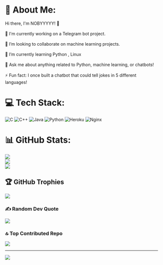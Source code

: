 # 💫 About Me:
Hi there, I'm NOBYYYYY! 👋<br><br>🤖 I'm currently working on a Telegram bot project.<br><br>👯 I’m looking to collaborate on machine learning projects.<br><br>🌱 I’m currently learning Python , Linux<br><br>💬 Ask me about anything related to Python, machine learning, or chatbots!<br><br>⚡ Fun fact: I once built a chatbot that could tell jokes in 5 different languages!


# 💻 Tech Stack:
![C](https://img.shields.io/badge/c-%2300599C.svg?style=plastic&logo=c&logoColor=white) ![C++](https://img.shields.io/badge/c++-%2300599C.svg?style=plastic&logo=c%2B%2B&logoColor=white) ![Java](https://img.shields.io/badge/java-%23ED8B00.svg?style=plastic&logo=openjdk&logoColor=white) ![Python](https://img.shields.io/badge/python-3670A0?style=plastic&logo=python&logoColor=ffdd54) ![Heroku](https://img.shields.io/badge/heroku-%23430098.svg?style=plastic&logo=heroku&logoColor=white) ![Nginx](https://img.shields.io/badge/nginx-%23009639.svg?style=plastic&logo=nginx&logoColor=white)
# 📊 GitHub Stats:
![](https://github-readme-stats.vercel.app/api?username=Noby007&theme=dark&hide_border=false&include_all_commits=true&count_private=true)<br/>
![](https://github-readme-streak-stats.herokuapp.com/?user=Noby007&theme=dark&hide_border=false)<br/>
![](https://github-readme-stats.vercel.app/api/top-langs/?username=Noby007&theme=dark&hide_border=false&include_all_commits=true&count_private=true&layout=compact)

## 🏆 GitHub Trophies
![](https://github-profile-trophy.vercel.app/?username=Noby007&theme=radical&no-frame=false&no-bg=true&margin-w=4)

### ✍️ Random Dev Quote
![](https://quotes-github-readme.vercel.app/api?type=horizontal&theme=tokyonight)

### 🔝 Top Contributed Repo
![](https://github-contributor-stats.vercel.app/api?username=Noby007&limit=5&theme=dark&combine_all_yearly_contributions=true)

---
[![](https://visitcount.itsvg.in/api?id=Noby007&icon=0&color=3)](https://visitcount.itsvg.in)


